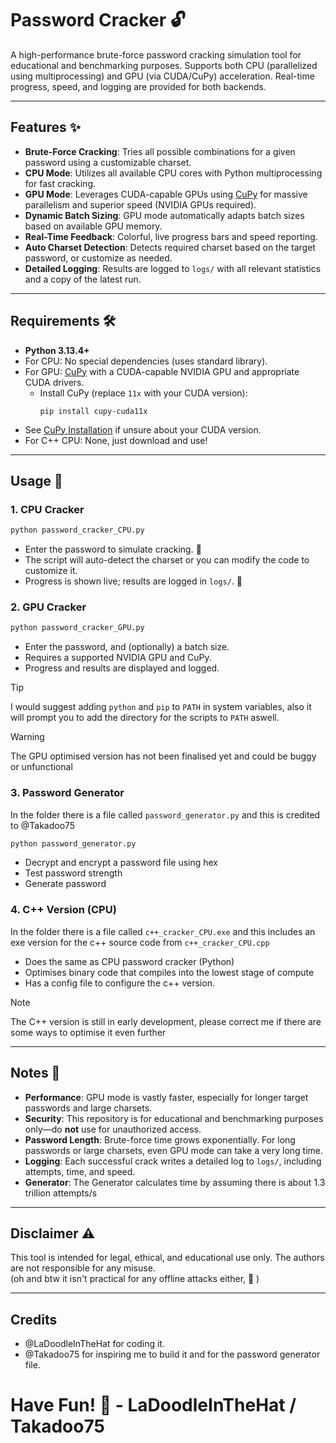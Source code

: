 # Password Cracker 🔓

A high-performance brute-force password cracking simulation tool for educational and benchmarking purposes. Supports both CPU (parallelized using multiprocessing) and GPU (via CUDA/CuPy) acceleration. Real-time progress, speed, and logging are provided for both backends.

---

## Features ✨

- **Brute-Force Cracking**: Tries all possible combinations for a given password using a customizable charset.
- **CPU Mode**: Utilizes all available CPU cores with Python multiprocessing for fast cracking. 
- **GPU Mode**: Leverages CUDA-capable GPUs using [CuPy](https://cupy.dev/) for massive parallelism and superior speed (NVIDIA GPUs required).
- **Dynamic Batch Sizing**: GPU mode automatically adapts batch sizes based on available GPU memory.
- **Real-Time Feedback**: Colorful, live progress bars and speed reporting.
- **Auto Charset Detection**: Detects required charset based on the target password, or customize as needed.
- **Detailed Logging**: Results are logged to `logs/` with all relevant statistics and a copy of the latest run.

---

## Requirements 🛠️

- **Python 3.13.4+**
- For CPU: No special dependencies (uses standard library).
- For GPU: [CuPy](https://cupy.dev/) with a CUDA-capable NVIDIA GPU and appropriate CUDA drivers.
  - Install CuPy (replace `11x` with your CUDA version):  
    ```
    pip install cupy-cuda11x
    ```
- See [CuPy Installation](https://docs.cupy.dev/en/stable/install.html) if unsure about your CUDA version.
- For C++ CPU: None, just download and use!

---

## Usage 🚀

### 1. CPU Cracker

```bash
python password_cracker_CPU.py
```

- Enter the password to simulate cracking. 🔑
- The script will auto-detect the charset or you can modify the code to customize it.
- Progress is shown live; results are logged in `logs/`. 📂

### 2. GPU Cracker

```bash
python password_cracker_GPU.py
```

- Enter the password, and (optionally) a batch size.
- Requires a supported NVIDIA GPU and CuPy. 
- Progress and results are displayed and logged. 

>[!TIP]
>I would suggest adding `python` and `pip` to `PATH` in system variables, also it will prompt you to add the directory for the scripts to `PATH` aswell.

>[!WARNING]
>The GPU optimised version has not been finalised yet and could be buggy or unfunctional

### 3. Password Generator

In the folder there is a file called ```password_generator.py``` and this is credited to @Takadoo75

```bash
python password_generator.py
```

- Decrypt and encrypt a password file using hex
- Test password strength
- Generate password

### 4. C++ Version (CPU)

In the folder there is a file called `c++_cracker_CPU.exe` and this includes an exe version for the c++ source code from `c++_cracker_CPU.cpp`

- Does the same as CPU password cracker (Python)
- Optimises binary code that compiles into the lowest stage of compute
- Has a config file to configure the c++ version.

>[!NOTE]
>The C++ version is still in early development, please correct me if there are some ways to optimise it even further

---

## Notes 📝

- **Performance**: GPU mode is vastly faster, especially for longer target passwords and large charsets. 
- **Security**: This repository is for educational and benchmarking purposes only—do **not** use for unauthorized access. 
- **Password Length**: Brute-force time grows exponentially. For long passwords or large charsets, even GPU mode can take a very long time. 
- **Logging**: Each successful crack writes a detailed log to `logs/`, including attempts, time, and speed. 
- **Generator**: The Generator calculates time by assuming there is about 1.3 trillion attempts/s

---

## Disclaimer ⚠️    

This tool is intended for legal, ethical, and educational use only. The authors are not responsible for any misuse.  
(oh and btw it isn't practical for any offline attacks either, 🙂 )

---

## Credits

- @LaDoodleInTheHat for coding it.
- @Takadoo75 for inspiring me to build it and for the password generator file.

# Have Fun! 🎉 - LaDoodleInTheHat / Takadoo75
